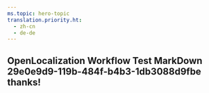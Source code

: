```yaml
---
ms.topic: hero-topic
translation.priority.ht: 
  - zh-cn
  - de-de
---
```

## OpenLocalization Workflow Test MarkDown 29e0e9d9-119b-484f-b4b3-1db3088d9fbe thanks!
